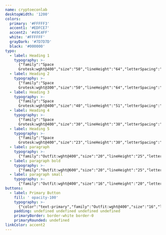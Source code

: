 ```yaml
---
name: cryptoeconlab
desktopWidth: '1200'
colors:
  primary: '#FFFFF3'
  accent1: '#EDFCE7'
  accent2: '#49C4FF'
  white: '#FFFFFF'
  grayDark: '#7D7D7D'
  black: '#000000'
typo:
  - label: Heading 1
    typography: >-
      {"family":"Space
      Grotesk:wght@400","size":"50","lineHeight":"64","letterSpacing":"","margin":"","smSize":"35","smLineHeight":"45","smLetterSpacing":"","smMargin":""}
  - label: Heading 2
    typography: >-
      {"family":"Space
      Grotesk:wght@300","size":"50","lineHeight":"64","letterSpacing":"","margin":"","smSize":"40","smLineHeight":"51","smLetterSpacing":"","smMargin":""}
  - label: Heading 3
    typography: >-
      {"family":"Space
      Grotesk:wght@400","size":"40","lineHeight":"51","letterSpacing":"","margin":"","smSize":"40","smLineHeight":"51","smLetterSpacing":"","smMargin":""}
  - label: Heading 4
    typography: >-
      {"family":"Space
      Grotesk:wght@400","size":"30","lineHeight":"38","letterSpacing":"","margin":"","smSize":"30","smLineHeight":"38","smLetterSpacing":"","smMargin":""}
  - label: Heading 5
    typography: >-
      {"family":"Space
      Grotesk:wght@400","size":"23","lineHeight":"30","letterSpacing":"","margin":"","smSize":"23","smLineHeight":"30","smLetterSpacing":"","smMargin":""}
  - label: paragraph
    typography: >-
      {"family":"Outfit:wght@400","size":"20","lineHeight":"25","letterSpacing":"","margin":"","smSize":"20","smLineHeight":"25","smLetterSpacing":"","smMargin":""}
  - label: paragraph bold
    typography: >-
      {"family":"Outfit:wght@600","size":"20","lineHeight":"25","letterSpacing":"","margin":"","smSize":"20","smLineHeight":"25","smLetterSpacing":"","smMargin":""}
  - label: paragraph small
    typography: >-
      {"family":"Outfit:wght@400","size":"16","lineHeight":"20","letterSpacing":"","margin":"","smSize":"16","smLineHeight":"20","smLetterSpacing":"","smMargin":""}
buttons:
  - label: Primary Button
    fill: ' opacity-100'
    typography: >-
      {"color":"text-primary","family":"Outfit:wght@400","size":"16","lineHeight":"16","letterSpacing":"0","smSize":"16","smLineHeight":"16","smLetterSpacing":"0"}
    padding: undefined undefined undefined undefined
    primaryBorder: border-white border-0
    primaryRounded: undefined
linkColor: accent2
---
```


